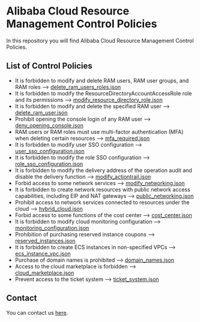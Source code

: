 # Alibaba Cloud Resource Management Control Policies

In this repository you will find Alibaba Cloud Resource Management Control Policies.

## List of Control Policies
* It is forbidden to modify and delete RAM users, RAM user groups, and RAM roles --> [delete_ram_users_roles.json](Policies/delete_ram_users_roles.json)
* It is forbidden to modify the ResourceDirectoryAccountAccessRole role and its permissions --> [modify_resource_directory_role.json](Policies/modify_resource_directory_role.json)
* It is forbidden to modify and delete the specified RAM user --> [delete_ram_user.json](Policies/delete_ram_user.json)
* Prohibit opening the console login of any RAM user --> [deny_opening_console.json](dPolicies/eny_opening_console.json)
* RAM users or RAM roles must use multi-factor authentication (MFA) when deleting certain resources --> [mfa_required.json](Policies/mfa_required.json)
* It is forbidden to modify user SSO configuration --> [user_sso_configuration.json](Policies/user_sso_configuration.json)
* It is forbidden to modify the role SSO configuration --> [role_sso_configuration.json](Policies/role_sso_configuration.json)
* It is forbidden to modify the delivery address of the operation audit and disable the delivery function --> [modify_actiontrail.json](Policies/modify_actiontrail.json)
* Forbid access to some network services --> [modify_networking.json](Policies/modify_networking.json)
* It is forbidden to create network resources with public network access capabilities, including EIP and NAT gateways --> [public_networking.json](Policies/public_networking.json)
* Prohibit access to network services connected to resources under the cloud --> [hybrid_cloud.json](Policies/hybrid_cloud.json)
* Forbid access to some functions of the cost center --> [cost_center.json](Policies/cost_center.json)
* It is forbidden to modify cloud monitoring configuration --> [monitoring_configuration.json](Policies/monitoring_configuration.json)
* Prohibition of purchasing reserved instance coupons --> [reserved_instances.json](Policies/reserved_instances.json)
* It is forbidden to create ECS instances in non-specified VPCs --> [ecs_instance_vpc.json](Policies/ecs_instance_vpc.json)
* Purchase of domain names is prohibited --> [domain_names.json](Policies/domain_names.json)
* Access to the cloud marketplace is forbidden --> [cloud_marketplace.json](Policies/cloud_marketplace.json)
* Prevent access to the ticket system --> [ticket_system.json](Policies/ticket_system.json)

## Contact
You can contact us [here](https://roopu.cloud/contact).
